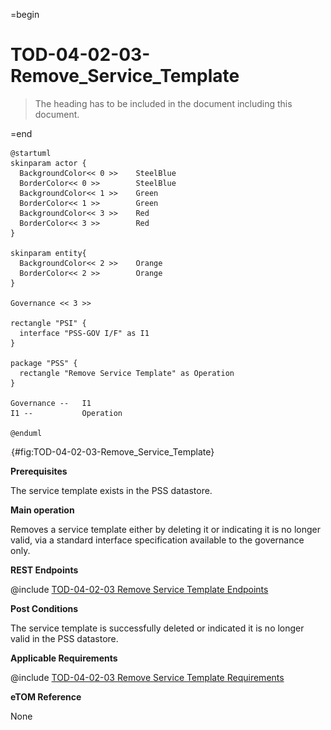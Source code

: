 =begin

# TOD-04-02-03-Remove_Service_Template

> The heading has to be included in the document including this document.

=end

```plantuml
@startuml
skinparam actor {
  BackgroundColor<< 0 >> 	SteelBlue
  BorderColor<< 0 >> 		SteelBlue
  BackgroundColor<< 1 >> 	Green
  BorderColor<< 1 >> 		Green
  BackgroundColor<< 3 >> 	Red
  BorderColor<< 3 >> 		Red
}

skinparam entity{
  BackgroundColor<< 2 >> 	Orange
  BorderColor<< 2 >> 		Orange
}

Governance << 3 >>

rectangle "PSI" {
  interface "PSS-GOV I/F" as I1
}

package "PSS" {
  rectangle "Remove Service Template" as Operation
}

Governance --   I1
I1 --           Operation

@enduml

```

![**TOD-04-02-03**: Remove Service Template](../../common/pixel.png){#fig:TOD-04-02-03-Remove_Service_Template}

**Prerequisites**

The service template exists in the PSS datastore.

**Main operation**

Removes a service template either by deleting it or indicating it is no longer valid, via a standard interface specification available to the governance only.

**REST Endpoints**

@include [TOD-04-02-03 Remove Service Template Endpoints](endpoints/TOD-04-02-03-Remove_Service_Template-endpoints.md)

**Post Conditions**

The service template is successfully deleted or indicated it is no longer valid in the PSS datastore.

**Applicable Requirements**

@include [TOD-04-02-03 Remove Service Template Requirements](requirements/TOD-04-02-03-Remove_Service_Template-requirements.md)

**eTOM Reference**

None
